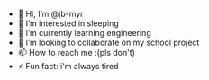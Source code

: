 - 👋 Hi, I’m @jb-myr
- 👀 I’m interested in sleeping
- 🌱 I’m currently learning engineering
- 💞️ I’m looking to collaborate on my school project
- 📫 How to reach me :(pls don't)
- ⚡ Fun fact: i'm always tired

<!---
jb-myr/jb-myr is a ✨ special ✨ repository because its `README.md` (this file) appears on your GitHub profile.
You can click the Preview link to take a look at your changes.
--->
